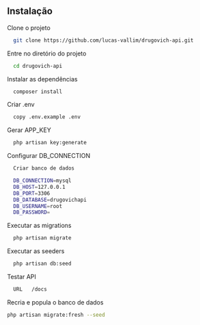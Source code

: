 
## Instalação

Clone o projeto

```bash
  git clone https://github.com/lucas-vallim/drugovich-api.git
```

Entre no diretório do projeto

```bash
  cd drugovich-api
```

Instalar as dependências

```bash
  composer install
```

Criar .env

```bash
  copy .env.example .env
```

Gerar APP_KEY

```bash
  php artisan key:generate
```

Configurar DB_CONNECTION

```bash
  Criar banco de dados

  DB_CONNECTION=mysql
  DB_HOST=127.0.0.1
  DB_PORT=3306
  DB_DATABASE=drugovichapi
  DB_USERNAME=root
  DB_PASSWORD=
```

Executar as migrations

```bash
  php artisan migrate
```

Executar as seeders

```bash
  php artisan db:seed
```

Testar API

```bash
  URL   /docs
```

Recria e popula o banco de dados

```bash
php artisan migrate:fresh --seed
```
